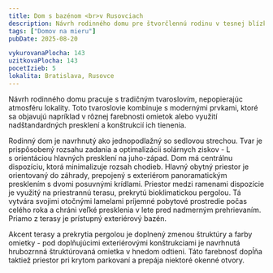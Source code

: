 ```yaml
---
title: Dom s bazénom <br>v Rusovciach
description: Návrh rodinného domu pre štvorčlennú rodinu v tesnej blízkosti Rusovského parku. Projekt sme zastrešovali kompletne - od architektonickej štúdie, cez výkresovú dokumentáciu až po úspešnú realizáciu, kde prebehol kontrolný blow-door test a potvrdil kvalitu stavby.
tags: ["Domov na mieru"]
pubDate: 2025-08-20

vykurovanaPlocha: 143
uzitkovaPlocha: 143
pocetIzieb: 5
lokalita: Bratislava, Rusovce
---
```



Návrh rodinného domu pracuje s tradičným tvaroslovím, nepopierajúc atmosféru lokality. Toto tvaroslovie kombinuje s modernými prvkami, ktoré sa objavujú napríklad v rôznej farebnosti omietok alebo využití nadštandardných presklení a konštrukcií ich tienenia.

Rodinný dom je navrhnutý ako jednopodlažný so sedlovou strechou. Tvar je prispôsobený rozsahu zadania a optimalizácii solárnych ziskov - L s orientáciou hlavných presklení na juho-západ. Dom má centrálnu dispozíciu, ktorá minimalizuje rozsah chodieb. Hlavný obytný priestor je orientovaný do záhrady, prepojený s exteriérom panoramatickým presklením s dvomi posuvnými krídlami. Priestor medzi ramenami dispozície je využitý na priestrannú terasu, prekrytú bioklimatickou pergolou. Tá vytvára svojimi otočnými lamelami príjemné pobytové prostredie počas celého roka a chráni veľké presklenia v lete pred nadmerným prehrievaním. Priamo z terasy je prístupný exteriérový bazén.

Akcent terasy a prekrytia pergolou je doplnený zmenou štruktúry a farby omietky - pod doplňujúcimi exteriérovými konštrukciami je navrhnutá hrubozrnná štruktúrovaná omietka v hnedom odtieni. Táto farebnosť dopĺňa taktiež priestor pri krytom parkovaní a prepája niektoré okenné otvory.

